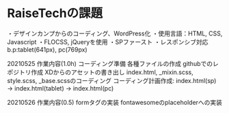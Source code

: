 # RaiseTechの課題

・デザインカンプからのコーディング、WordPress化
・使用言語：HTML, CSS, Javascript
・FLOCSS, jQueryを使用
・SPファースト
・レスポンシブ対応 b.p:tablet(641px), pc(769px)

20210525 作業内容(1.0h)
    コーディング準備
    各種ファイルの作成
    githubでのレポジトリ作成
    XDからのアセットの書き出し
    index.html, _mixin.scss, style.scss, _base.scssのコーディング
    コーディング計画作成: index.html(sp) → index.html(tablet) → index.html(pc)

 20210526 作業内容(0.5)
    formタグの実装
    fontawesomeのplaceholderへの実装